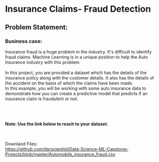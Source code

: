 # Insurance Claims- Fraud Detection
## Problem Statement:
### Business case:
Insurance fraud is a huge problem in the industry. It's difficult to identify fraud claims. Machine Learning is in a unique position to help the Auto Insurance industry with this problem.
<br><br>
In this project, you are provided a dataset which has the details of the insurance policy along with the customer details. It also has the details of the accident on the basis of which the claims have been made. 
<br>
In this example, you will be working with some auto insurance data to demonstrate how you can create a predictive model that predicts if an insurance claim is fraudulent or not. 
<br><br><br><br>
 

<b>Note: Use the link below to reach to your dataset. </b>
<br><br><br>

Downlaod Files:<br>
https://github.com/dsrscientist/Data-Science-ML-Capstone-Projects/blob/master/Automobile_insurance_fraud.csv

